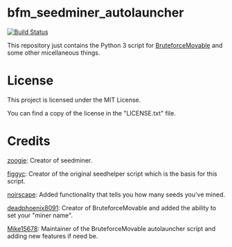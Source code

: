# bfm_seedminer_autolauncher

[![Build Status](https://travis-ci.com/Mike15678/bfm_seedminer_autolauncher.svg?branch=dev)](https://travis-ci.com/Mike15678/bfm_seedminer_autolauncher)

This repository just contains the Python 3 script for [BruteforceMovable](https://bruteforcemovable.com) and some other micellaneous things.

# License



This project is licensed under the MIT License.

You can find a copy of the license in the "LICENSE.txt" file.


# Credits

[zoogie](https://github.com/zoogie): Creator of seedminer.

[figgyc](https://github.com/figgyc): Creator of the original seedhelper script which is the basis for this script.

[noirscape](https://github.com/noirscape): Added functionality that tells you how many seeds you've mined.

[deadphoenix8091](https://github.com/deadphoenix8091): Creator of BruteforceMovable and added the ability to set your "miner name".

[Mike15678](https://github.com/Mike15678): Maintainer of the BruteforceMovable autolauncher script and adding new features if need be.
